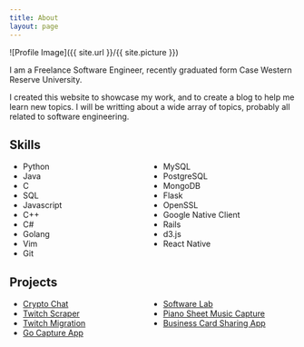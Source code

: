 ```yaml
---
title: About
layout: page
---
```

![Profile Image]({{ site.url }}/{{ site.picture }})

<p>I am a Freelance Software Engineer, recently graduated form Case Western Reserve University.
</p>

<p>I created this website to showcase my work, and to create a blog to help me learn new topics. I will be writting
about a wide array of topics, probably all related to software engineering.</p>

<h2>Skills</h2>

<ul class="skill-list" style="column-count: 2;">
    <li>Python</li>
    <li>Java</li>
    <li>C</li>
    <li>SQL</li>
    <li>Javascript</li>
    <li>C++</li>
    <li>C#</li>
    <li>Golang</li>
    <li>Vim</li>
    <li>Git</li>
    <li>MySQL</li>
    <li>PostgreSQL</li>
    <li>MongoDB</li>
    <li>Flask</li>
    <li>OpenSSL</li>
    <li>Google Native Client</li>
    <li>Rails</li>
    <li>d3.js</li>
    <li>React Native</li>
</ul>

<h2>Projects</h2>

<ul class="project-list" style="column-count: 2;">
	<li><a href="https://github.com/mroseman95/crypto-plugin">Crypto Chat</a></li>
	<li><a href="https://github.com/mroseman95/twitch-meme-scraper">Twitch Scraper</a></li>
	<li><a href="https://github.com/mroseman95/twitch-migration-tracker">Twitch Migration</a></li>
	<li><a href="https://github.com/mroseman95/go-capture-app">Go Capture App</a></li>
	<li><a href="https://github.com/stohio/software-lab">Software Lab</a></li>
	<li><a href="https://github.com/mroseman95/go-go-piano">Piano Sheet Music Capture</a></li>
	<li><a href="https://github.com/stohio/gogonetwork">Business Card Sharing App</a></li>
</ul>
